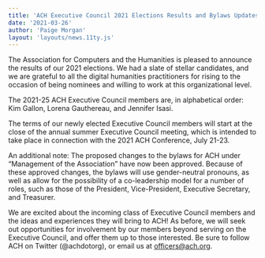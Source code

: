 ```yaml
---
title: 'ACH Executive Council 2021 Elections Results and Bylaws Updates'
date: '2021-03-26'
author: 'Paige Morgan'
layout: 'layouts/news.11ty.js'
---
```

The Association for Computers and the Humanities is pleased to announce the results of our 2021 elections. We had a slate of stellar candidates, and we are grateful to all the digital humanities practitioners for rising to the occasion of being nominees and willing to work at this organizational level.

The 2021-25 ACH Executive Council members are, in alphabetical order: Kim Gallon, Lorena Gauthereau, and Jennifer Isasi.

The terms of our newly elected Executive Council members will start at the close of the annual summer Executive Council meeting, which is intended to take place in connection with the 2021 ACH Conference, July 21-23.

An additional note: The proposed changes to the bylaws for ACH under “Management of the Association” have now been approved. Because of these approved changes, the bylaws will use gender-neutral pronouns, as well as allow for the possibility of a co-leadership model for a number of roles, such as those of the President, Vice-President, Executive Secretary, and Treasurer.

We are excited about the incoming class of Executive Council members and the ideas and experiences they will bring to ACH! As before, we will seek out opportunities for involvement by our members beyond serving on the Executive Council, and offer them up to those interested. Be sure to follow ACH on Twitter (@achdotorg), or email us at [officers@ach.org](mailto:officers@ach.org).
